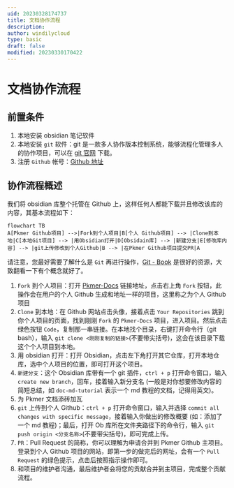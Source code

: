 ```yaml
---
uid: 20230328174737
title: 文档协作流程
description: 
author: windilycloud
type: basic
draft: false
modified: 20230330170422
---
```


# 文档协作流程

## 前置条件

1. 本地安装 obsidian 笔记软件
2. 本地安装 `git` 软件：git 是一款多人协作版本控制系统，能够流程化管理多人的协作项目，可以在 [git 官网](https://git-scm.com/downloads) 下载。
3. 注册 `Github` 帐号：[Github 地址](https://github.com/)

## 协作流程概述

我们将 obsidian 库整个托管在 Github 上，这样任何人都能下载并且修改该库的内容，其基本流程如下：

```mermaid
flowchart TB
A[Pkmer Github项目] -->|Fork到个人项目|B[个人 Github项目] --> |Clone到本地|C[本地Git项目] --> |用Obsidian打开|D[Obsidain库] --> |新建分支|E[修改库内容] --> |git上传修改到个人Github|B --> |在Pkmer Github项目提交PR|A
```

请注意，您最好需要了解什么是 `Git` 再进行操作，[Git - Book](https://git-scm.com/book/zh/v2) 是很好的资源，大致翻看一下有个概念就好了。

1. `Fork` 到个人项目：打开 [Pkmer-Docs](https://github.com/PKM-er/Pkmer-Docs) 链接地址，点击右上角 `Fork` 按钮，此操作会在用户的个人 Github 生成和地址一样的项目，这里称之为个人 Github 项目
2. `Clone` 到本地：在 Github 网站点击头像，接着点击 `Your Repositories` 跳到你个人项目的页面，找到刚刚 `Fork` 的 `Pkmer-Docs` 项目，进入项目。然后点击绿色按钮 `Code`，复制那一串链接。在本地找个目录，右键打开命令行（git bash），输入 `git clone <刚刚复制的链接>`(不要带尖括号)，这会在该目录下载这个个人项目到本地。
3. 用 obsidian 打开：打开 Obsidian，点击左下角打开其它仓库，打开本地仓库，选中个人项目的位置，即可打开这个项目。
4. `新建分支`：这个 Obsidian 库带有一个 git 插件，`ctrl + p` 打开命令窗口，输入 `create new branch`，回车，接着输入新分支名 (一般是对你想要修改内容的简短总结，如 `doc-md-tutorial` 表示一个 md 教程的文档，记得用英文)。
5. 为 Pkmer 文档添砖加瓦
6. `git` 上传到个人 Github：`ctrl + p` 打开命令窗口，输入并选择 `commit all changes with specific message`，接着输入你做出的修改概要 (如：添加了一个 md 教程)；最后，打开 Ob 库所在文件夹路径下的命令行，输入 `git push origin <分支名称>`(不要带尖括号)，即可完成上传。
7. `PR`：Pull Request 的简称，你可以理解为申请合并到 Pkmer Github 主项目。登录到个人 Github 项目的网站，即第一步的做完后的网址，会有一个 `Pull Request` 的绿色提示，点击后按照指示操作即可。
8. 和项目的维护者沟通，最后维护者会将您的贡献合并到主项目，完成整个贡献流程。

